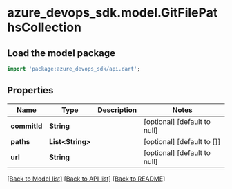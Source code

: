 # azure_devops_sdk.model.GitFilePathsCollection

## Load the model package
```dart
import 'package:azure_devops_sdk/api.dart';
```

## Properties
Name | Type | Description | Notes
------------ | ------------- | ------------- | -------------
**commitId** | **String** |  | [optional] [default to null]
**paths** | **List&lt;String&gt;** |  | [optional] [default to []]
**url** | **String** |  | [optional] [default to null]

[[Back to Model list]](../README.md#documentation-for-models) [[Back to API list]](../README.md#documentation-for-api-endpoints) [[Back to README]](../README.md)


